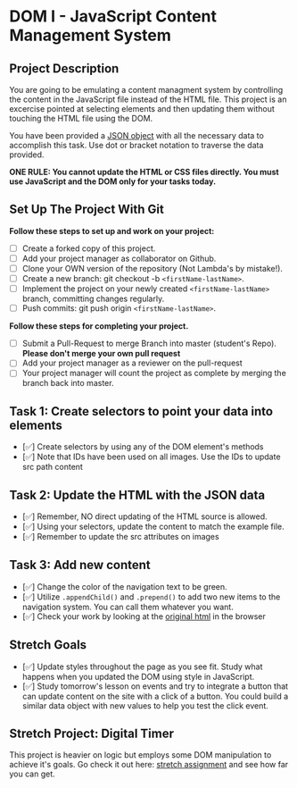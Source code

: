 # DOM I - JavaScript Content Management System

## Project Description

You are going to be emulating a content managment system by controlling the content in the JavaScript file instead of the HTML file. This project is an excercise pointed at selecting elements and then updating them without touching the HTML file using the DOM.

You have been provided a [JSON object](js/index.js) with all the necessary data to accomplish this task. Use dot or bracket notation to traverse the data provided.

**ONE RULE: You cannot update the HTML or CSS files directly. You must use JavaScript and the DOM only for your tasks today.**

## Set Up The Project With Git

**Follow these steps to set up and work on your project:**

- [ ] Create a forked copy of this project.
- [ ] Add your project manager as collaborator on Github.
- [ ] Clone your OWN version of the repository (Not Lambda's by mistake!).
- [ ] Create a new branch: git checkout -b `<firstName-lastName>`.
- [ ] Implement the project on your newly created `<firstName-lastName>` branch, committing changes regularly.
- [ ] Push commits: git push origin `<firstName-lastName>`.

**Follow these steps for completing your project.**

- [ ] Submit a Pull-Request to merge <firstName-lastName> Branch into master (student's Repo). **Please don't merge your own pull request**
- [ ] Add your project manager as a reviewer on the pull-request
- [ ] Your project manager will count the project as complete by merging the branch back into master.

## Task 1: Create selectors to point your data into elements

- [✅] Create selectors by using any of the DOM element's methods
- [✅] Note that IDs have been used on all images. Use the IDs to update src path content

## Task 2: Update the HTML with the JSON data

- [✅] Remember, NO direct updating of the HTML source is allowed.
- [✅] Using your selectors, update the content to match the example file.
- [✅] Remember to update the src attributes on images

## Task 3: Add new content

- [✅] Change the color of the navigation text to be green.
- [✅] Utilize `.appendChild()` and `.prepend()` to add two new items to the navigation system. You can call them whatever you want.
- [✅] Check your work by looking at the [original html](original.html) in the browser

## Stretch Goals

- [✅] Update styles throughout the page as you see fit. Study what happens when you updated the DOM using style in JavaScript.
- [✅] Study tomorrow's lesson on events and try to integrate a button that can update content on the site with a click of a button. You could build a similar data object with new values to help you test the click event.

## Stretch Project: Digital Timer

This project is heavier on logic but employs some DOM manipulation to achieve it's goals. Go check it out here: [stretch assignment](stretch-assignment) and see how far you can get.
